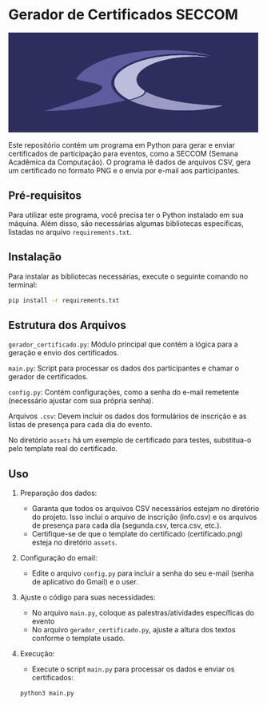 # Gerador de Certificados SECCOM
<img src="assets/seccom.png" width="500" height="200">

Este repositório contém um programa em Python para gerar e enviar certificados de participação para eventos, como a SECCOM (Semana Acadêmica da Computação). O programa lê dados de arquivos CSV, gera um certificado no formato PNG e o envia por e-mail aos participantes.

## Pré-requisitos
Para utilizar este programa, você precisa ter o Python instalado em sua máquina. Além disso, são necessárias algumas bibliotecas específicas, listadas no arquivo `requirements.txt`.

## Instalação
Para instalar as bibliotecas necessárias, execute o seguinte comando no terminal:

   ```sh
   pip install -r requirements.txt

   ```


## Estrutura dos Arquivos
`gerador_certificado.py`: Módulo principal que contém a lógica para a geração e envio dos certificados.

`main.py`: Script para processar os dados dos participantes e chamar o 
gerador de certificados.

`config.py`: Contém configurações, como a senha do e-mail remetente (necessário ajustar com sua própria senha).

Arquivos `.csv`: Devem incluir os dados dos formulários de inscrição e as listas de presença para cada dia do evento.

No diretório `assets` há um exemplo de certificado para testes, substitua-o pelo template real do certificado.



## Uso
1. Preparação dos dados:
    * Garanta que todos os arquivos CSV necessários estejam no diretório do projeto. Isso inclui o arquivo de inscrição (info.csv) e os arquivos de presença para cada dia (segunda.csv, terca.csv, etc.).
    * Certifique-se de que o template do certificado (certificado.png) esteja no diretório `assets`.

2. Configuração do email:
    * Edite o arquivo `config.py` para incluir a senha do seu e-mail (senha de aplicativo do Gmail) e o user.
    
3. Ajuste o código para suas necessidades:
   * No arquivo `main.py`, coloque as palestras/atividades específicas do evento
   * No arquivo `gerador_certificado.py`, ajuste a altura dos textos conforme o template usado.

5. Execução:
    * Execute o script `main.py` para processar os dados e enviar os certificados:

    ```sh
    python3 main.py

    ```
